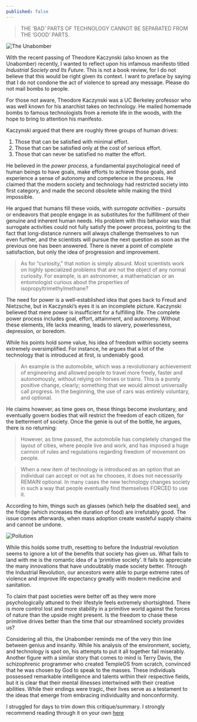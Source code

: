 ```yaml
---
published: false
---
```

> THE ’BAD’ PARTS OF TECHNOLOGY CANNOT BE SEPARATED FROM THE ’GOOD’ PARTS.

![The Unabomber](https://static01.nyt.com/images/2023/06/11/obituaries/00Kaczynski/00Kaczynski-superJumbo.jpg)

With the recent passing of Theodore Kaczynski (also known as the Unabomber) recently, I wanted to reflect upon his infamous manifesto titled _Industrial Society and Its Future_. This is not a book review, for I do not believe that this would be right given its context. I want to preface by saying that I do not condone the act of violence to spread any message. Please do not mail bombs to people.

For those not aware, Theodore Kaczynski was a UC Berkeley professor who was well known for his anarchist takes on technology. He mailed homemade bombs to famous technologists from a remote life in the woods, with the hope to bring to attention his manifesto.

Kaczynski argued that there are roughly three groups of human drives:
1) Those that can be satisfied with minimal effort.
2) Those that can be satisfied only at the cost of serious effort.
3) Those that can never be satisfied no matter the effort.

He believed in the _power process_, a fundamental psychological need of human beings to have goals, make efforts to achieve those goals, and experience a sense of autonomy and competence in the process. He claimed that the modern society and technology had restricted society into first category, and made the second obsolete while making the third impossible. 

He argued that humans fill these voids, with _surrogate activities_ - pursuits or endeavors that people engage in as substitutes for the fulfillment of their genuine and inherent human needs. His problem with this behavior was that surrogate activities could not fully satisfy the power process, pointing to the fact that long-distance runners will always challenge themselves to run even further, and the scientists will pursue the next question as soon as the previous one has been answered. There is never a point of complete satisfaction, but only the idea of progression and improvement.

> As for “curiosity,” that notion is simply absurd. Most scientists work on highly specialized problems that are not the object of any normal curiosity. For example, is an astronomer, a mathematician or an entomologist curious about the properties of isopropyltrimethylmethane?

The need for power is a well-established idea that goes back to Freud and Nietzsche, but in Kaczynski’s eyes it is an incomplete picture. Kaczynski believed that mere power is insufficient for a fulfilling life. The complete power process includes goal, effort, attainment, and autonomy. Without these elements, life lacks meaning, leads to slavery, powerlessness, depression, or boredom.

While his points hold some value, his idea of freedom within society seems extremely oversimplified. For instance, he argues that a lot of the technology that is introduced at first, is undeniably good.

> An example is the automobile, which was a revolutionary achievement of engineering and allowed people to travel more freely, faster and autonomously, without relying on horses or trains. This is a purely positive change, clearly; something that we would almost universally call progress.
In the beginning, the use of cars was entirely voluntary, and optional.

He claims however, as time goes on, these things become involuntary, and eventually govern bodies that will restrict the freedom of each citizen, for the betterment of society. Once the genie is out of the bottle, he argues, there is no returning:

> However, as time passed, the automobile has completely changed the layout of cities, where people live and work, and has imposed a huge cannon of rules and regulations regarding freedom of movement on people.

> When a new item of technology is introduced as an option that an individual can accept or not as he chooses, it does not necessarily REMAIN optional. In many cases the new technology changes society in such a way that people eventually find themselves FORCED to use it.

According to him, things such as glasses (which help the disabled see), and the fridge (which increases the duration of food) are irrefutably good. The issue comes afterwards, when mass adoption create wasteful supply chains and cannot be undone.

![Pollution](https://www.innovationnewsnetwork.com/wp-content/uploads/2020/10/remove-carbon-dioxide-1536x864.jpg)

While this holds some truth, resetting to before the Industrial revolution seems to ignore a lot of the benefits that society has given us. What fails to land with me is the romantic idea of a ‘primitive society’. It fails to appreciate the many innovations that have undoubtably made society better. Through the Industrial Revolution, our ancestors were able to purge extreme rates of violence and improve life expectancy greatly with modern medicine and sanitation.

To claim that past societies were better off as they were more psychologically attuned to their lifestyle feels extremely shortsighted. There is more control lost and more stability in a primitive world against the forces of nature than the upside might present. Is the freedom to chase these primitive drives better than the time that our streamlined society provides us?

Considering all this, the Unabomber reminds me of the very thin line between genius and insanity. While his analysis of the environment, society, and technology is spot on, his attempts to put it all together fail miserably. Another figure with a similar story that comes to mind is Terry Davis, the schizophrenic programmer who created TempleOS from scratch, convinced that he was chosen by God to speak to the masses. These individuals possessed remarkable intelligence and talents within their respective fields, but it is clear that their mental illnesses intertwined with their creative abilities. While their endings were tragic, their lives serve as a testament to the ideas that emerge from embracing individuality and nonconformity.

I struggled for days to trim down this critique/summary. I strongly recommend reading through it on your own [here](https://www.washingtonpost.com/wp-srv/national/longterm/unabomber/manifesto.text.htm)
